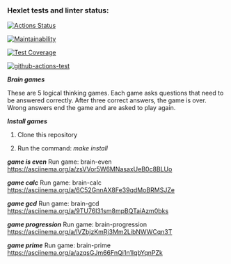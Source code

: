 ### Hexlet tests and linter status:
[![Actions Status](https://github.com/ik0stin/frontend-project-lvl1/workflows/hexlet-check/badge.svg)](https://github.com/ik0stin/frontend-project-lvl1/actions)

[![Maintainability](https://api.codeclimate.com/v1/badges/a99a88d28ad37a79dbf6/maintainability)](https://codeclimate.com/github/codeclimate/codeclimate/maintainability)

[![Test Coverage](https://api.codeclimate.com/v1/badges/a99a88d28ad37a79dbf6/test_coverage)](https://codeclimate.com/github/codeclimate/codeclimate/test_coverage)

[![github-actions-test](https://github.com/ik0stin/frontend-project-lvl1/actions/workflows/github-actions-test/badge.svg)](https://github.com/ik0stin/frontend-project-lvl1/actions)


***Brain games***

These are 5 logical thinking games. Each game asks questions that need to be answered correctly. After three correct answers, the game is over. Wrong answers end the game and are asked to play again.


***Install games***

1. Clone this repository

2. Run the command: _make install_

***game is even***
Run game: brain-even
https://asciinema.org/a/zsVVor5W6MNasaxUeB0c8BLUo

***game calc***
Run game: brain-calc
https://asciinema.org/a/6C52GnnAX8Fe39qdMoBRMSJZe

***game gcd***
Run game: brain-gcd
https://asciinema.org/a/9TU76l31sm8mpBQTaiAzm0bks

***game progression***
Run game: brain-progression
https://asciinema.org/a/lVZbjzKmRj3Mm2LibNWWCqn3T

***game prime***
Run game: brain-prime
https://asciinema.org/a/azqsGJm66FnQi1n1IqbYqnPZk
